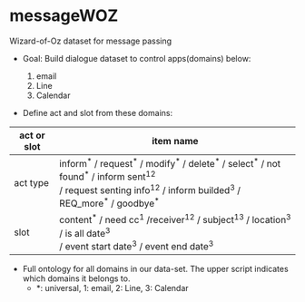 # messageWOZ
Wizard-of-Oz dataset for message passing

* Goal: Build dialogue dataset to control apps(domains) below: 
    1. email
    2. Line
    3. Calendar
 
* Define act and slot from these domains:

 | act or slot | item name                                                                 |
 | -------- | ------------------------------------------------------------------------ |
 | act type | inform<sup>\*</sup> / request<sup>\*</sup> / modify<sup>\*</sup> / delete<sup>\*</sup> / select<sup>\*</sup> / not found<sup>\*</sup> / inform sent<sup>12</sup><br> / request senting info<sup>12</sup> / inform builded<sup>3</sup> / REQ_more<sup>\*</sup> / goodbye<sup>\*</sup> |
 | slot     | content<sup>\*</sup> / need cc<sup>1</sup> /receiver<sup>12</sup> / subject<sup>13</sup> / location<sup>3</sup> / is all date<sup>3</sup><br> / event start date<sup>3</sup> / event end date<sup>3</sup> |
 
* Full ontology for all domains in our data-set. The upper script indicates which domains it belongs to. 
     * *: universal, 1: email, 2: Line, 3: Calendar</li> 
